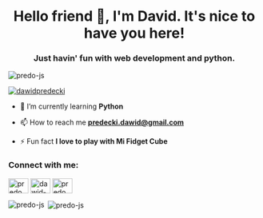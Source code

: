 <h1 align="center">Hello friend 👋, I'm David. It's nice to have you here!</h1>
<h3 align="center">Just havin' fun with web development and python.</h3>

<p align="left"> <img src="https://komarev.com/ghpvc/?username=predo-js&label=Profile%20views&color=0e75b6&style=flat-square" alt="predo-js" /> </p>

<p align="left"> <a href="https://twitter.com/dawidpredecki" target="blank"><img src="https://img.shields.io/twitter/follow/dawidpredecki?logo=twitter&style=for-the-badge" alt="dawidpredecki" /></a> </p>

- 🌱 I’m currently learning **Python**

- 📫 How to reach me **predecki.dawid@gmail.com**

- ⚡ Fun fact **I love to play with Mi Fidget Cube**

<p align="left">
<h3 align="left">Connect with me:</h3>
<a href="https://twitter.com/predo_js" target="blank"><img align="center" src="https://cdn.jsdelivr.net/npm/simple-icons@3.0.1/icons/twitter.svg" alt="predo_js" height="30" width="40" /></a>
<a href="https://linkedin.com/in/dawid-predecki-83b511152" target="blank"><img align="center" src="https://cdn.jsdelivr.net/npm/simple-icons@3.0.1/icons/linkedin.svg" alt="dawid-predecki-83b511152" height="30" width="40" /></a>
<a href="https://www.youtube.com/c/predo" target="blank"><img align="center" src="https://cdn.jsdelivr.net/npm/simple-icons@3.0.1/icons/youtube.svg" alt="predo" height="30" width="40" /></a>
</p>

<p><img align="left" src="https://github-readme-stats.vercel.app/api/top-langs/?username=predo-js&layout=compact" alt="predo-js" /></p>

<p>&nbsp;<img align="center" src="https://github-readme-stats.vercel.app/api?username=predo-js&show_icons=true" alt="predo-js" /></p>

